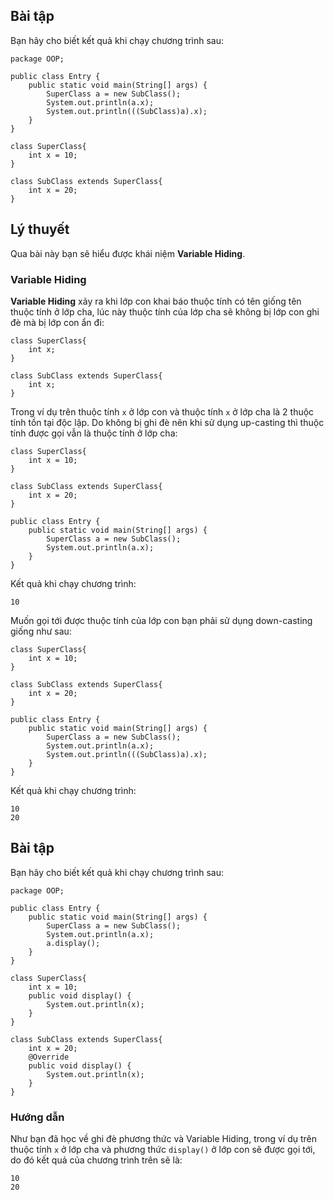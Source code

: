 ## Bài tập
Bạn hãy cho biết kết quả khi chạy chương trình sau:
```
package OOP;

public class Entry {
	public static void main(String[] args) {
		SuperClass a = new SubClass();
		System.out.println(a.x);
		System.out.println(((SubClass)a).x);
	}
}

class SuperClass{
	int x = 10;
}

class SubClass extends SuperClass{
	int x = 20;
}
```
## Lý thuyết
Qua bài này bạn sẽ hiểu được khái niệm **Variable Hiding**.

### Variable Hiding

**Variable Hiding** xảy ra khi lớp con khai báo thuộc tính có tên giống tên thuộc tính ở lớp cha, lúc này thuộc tính của lớp cha sẽ không bị lớp con ghi đè mà bị lớp con ẩn đi:
```
class SuperClass{
	int x;
}

class SubClass extends SuperClass{
	int x;
}
```
Trong ví dụ trên thuộc tính `x` ở lớp con và thuộc tính `x` ở lớp cha là 2 thuộc tính tồn tại độc lập. Do không bị ghi đè nên khi sử dụng up-casting thì thuộc tính được gọi vẫn là thuộc tính ở lớp cha:
```
class SuperClass{
	int x = 10;
}

class SubClass extends SuperClass{
	int x = 20;
}

public class Entry {
	public static void main(String[] args) {
		SuperClass a = new SubClass();
		System.out.println(a.x);
	}
}
```
Kết quả khi chạy chương trình:
```
10
```
Muốn gọi tới được thuộc tính của lớp con bạn phải sử dụng down-casting giống như sau:
```
class SuperClass{
	int x = 10;
}

class SubClass extends SuperClass{
	int x = 20;
}

public class Entry {
	public static void main(String[] args) {
		SuperClass a = new SubClass();
		System.out.println(a.x);
		System.out.println(((SubClass)a).x);
	}
}
```
Kết quả khi chạy chương trình:
```
10
20
```

## Bài tập
Bạn hãy cho biết kết quả khi chạy chương trình sau:
```
package OOP;

public class Entry {
	public static void main(String[] args) {
		SuperClass a = new SubClass();
		System.out.println(a.x);
		a.display();
	}
}

class SuperClass{
	int x = 10;
	public void display() {
		System.out.println(x);
	}
}

class SubClass extends SuperClass{
	int x = 20;
	@Override
	public void display() {
		System.out.println(x);
	}
}
```
### Hướng dẫn
Như bạn đã học về ghi đè phương thức và Variable Hiding, trong ví dụ trên thuộc tính `x` ở lớp cha và phương thức `display()` ở lớp con sẽ được gọi tới, do đó kết quả của chương trình trên sẽ là:
```
10
20
```
